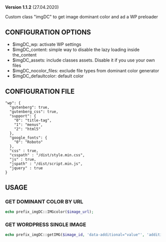 **Version 1.1.2** (27.04.2020)

Custom class "imgDC" to get image dominant color and ad a WP preloader

## CONFIGURATION OPTIONS
* $imgDC_wp: activate WP settings
* $imgDC_content: simple way to disable the lazy loading inside the_content
* $imgDC_assets: include classes assets. Disable it if you use your own files
* $imgDC_nocolor_files: exclude file types from dominant color generator
* $imgDC_defaultcolor: default color

## CONFIGURATION FILE
```
"wp": {
  "gutenberg": true,
  "gutenberg_css": true,
  "support": {
    "0": "title-tag",
    "1": "menus",
    "2": "html5"
  },
  "google_fonts": {
    "0": "Roboto"
  },
  "css" : true,
  "csspath" : "/dist/style.min.css",
  "js" : true,
  "jspath" : "/dist/script.min.js",
  "jquery" : true
}
```

## USAGE

### GET DOMINANT COLOR BY URL
```php
echo prefix_imgDC::IMGcolor($image_url);
```

### GET WORDPRESS SINGLE IMAGE
```php
echo prefix_imgDC::getIMG($image_id, 'data-additional="value"', 'additional_css');
```
